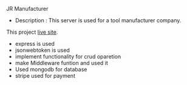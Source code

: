 JR Manufacturer
* Description : This server is used for a tool manufacturer company.

This project  [live site](https://manufacturer-website-114d0.web.app/).

* express is used
* jsonwebtoken is used
* implement functionality for crud oparetion
* make Middleware funtion and used it
* Used mongodb for database
* stripe used for payment